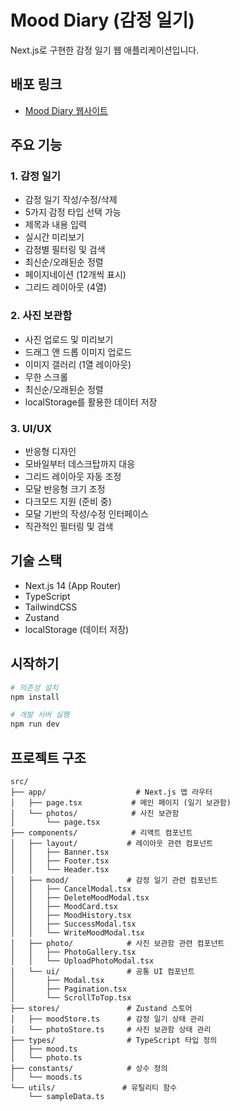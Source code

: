 # Mood Diary (감정 일기)

Next.js로 구현한 감정 일기 웹 애플리케이션입니다.

## 배포 링크

- [Mood Diary 웹사이트](https://mood-diary-indol-gamma.vercel.app/)

## 주요 기능

### 1. 감정 일기

- 감정 일기 작성/수정/삭제
- 5가지 감정 타입 선택 가능
- 제목과 내용 입력
- 실시간 미리보기
- 감정별 필터링 및 검색
- 최신순/오래된순 정렬
- 페이지네이션 (12개씩 표시)
- 그리드 레이아웃 (4열)

### 2. 사진 보관함

- 사진 업로드 및 미리보기
- 드래그 앤 드롭 이미지 업로드
- 이미지 갤러리 (1열 레이아웃)
- 무한 스크롤
- 최신순/오래된순 정렬
- localStorage를 활용한 데이터 저장

### 3. UI/UX

- 반응형 디자인
- 모바일부터 데스크탑까지 대응
- 그리드 레이아웃 자동 조정
- 모달 반응형 크기 조정
- 다크모드 지원 (준비 중)
- 모달 기반의 작성/수정 인터페이스
- 직관적인 필터링 및 검색

## 기술 스택

- Next.js 14 (App Router)
- TypeScript
- TailwindCSS
- Zustand
- localStorage (데이터 저장)

## 시작하기

```bash
# 의존성 설치
npm install

# 개발 서버 실행
npm run dev
```

## 프로젝트 구조

```
src/
├── app/                    # Next.js 앱 라우터
│   ├── page.tsx           # 메인 페이지 (일기 보관함)
│   └── photos/            # 사진 보관함
│       └── page.tsx
├── components/            # 리액트 컴포넌트
│   ├── layout/           # 레이아웃 관련 컴포넌트
│   │   ├── Banner.tsx
│   │   ├── Footer.tsx
│   │   └── Header.tsx
│   ├── mood/             # 감정 일기 관련 컴포넌트
│   │   ├── CancelModal.tsx
│   │   ├── DeleteMoodModal.tsx
│   │   ├── MoodCard.tsx
│   │   ├── MoodHistory.tsx
│   │   ├── SuccessModal.tsx
│   │   └── WriteMoodModal.tsx
│   ├── photo/            # 사진 보관함 관련 컴포넌트
│   │   ├── PhotoGallery.tsx
│   │   └── UploadPhotoModal.tsx
│   └── ui/               # 공통 UI 컴포넌트
│       ├── Modal.tsx
│       ├── Pagination.tsx
│       └── ScrollToTop.tsx
├── stores/               # Zustand 스토어
│   ├── moodStore.ts      # 감정 일기 상태 관리
│   └── photoStore.ts     # 사진 보관함 상태 관리
├── types/                # TypeScript 타입 정의
│   ├── mood.ts
│   └── photo.ts
├── constants/            # 상수 정의
│   └── moods.ts
└── utils/               # 유틸리티 함수
    └── sampleData.ts
```
